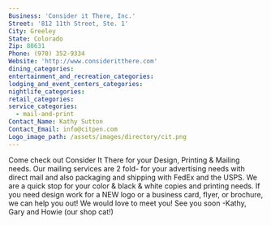 ```yaml
---
Business: 'Consider it There, Inc.'
Street: '812 11th Street, Ste. 1'
City: Greeley
State: Colorado
Zip: 80631
Phone: (970) 352-9334
Website: 'http://www.consideritthere.com'
dining_categories:
entertainment_and_recreation_categories:
lodging_and_event_centers_categories:
nightlife_categories:
retail_categories:
service_categories:
  - mail-and-print
Contact_Name: Kathy Sutton
Contact_Email: info@citpen.com
Logo_image_path: /assets/images/directory/cit.png
---
```



Come check out Consider It There for your Design, Printing & Mailing needs. Our mailing services are 2 fold- for your advertising needs with direct mail and also packaging and shipping with FedEx and the USPS. We are a quick stop for your color & black & white copies and printing needs. If you need design work for a NEW logo or a business card, flyer, or brochure, we can help you out! We would love to meet you! See you soon -Kathy, Gary and Howie (our shop cat!)